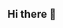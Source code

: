 ## Hi there 👋

<!--
**WhoWhatWhereAmI/WhoWhatWhereAmI** is a ✨ _special_ ✨ repository because its `README.md` (this file) appears on your GitHub profile.

Here are some ideas to get you started:

- 🔭 I’m currently working on getting through uni
- 🌱 I’m currently learning how to survive uni
- 👯 I’m looking to collaborate on surviving uni
- 🤔 I’m looking for help with life
- 💬 Ask me about uni
- 📫 How to reach me: strech out your hand
- 😄 Pronouns: She/her
- ⚡ Fun fact: only one of the above information is serious
-->
